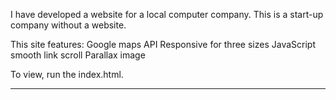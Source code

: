 I have developed a website for a local computer company.
This is a start-up company without a website.

This site features:
Google maps API
Responsive for three sizes
JavaScript smooth link scroll
Parallax image


To view, run the index.html.
__________________
